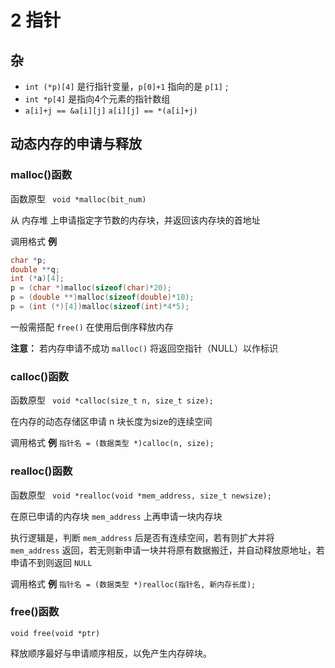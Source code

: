 # 2 指针

## 杂

- `int (*p)[4]` 是行指针变量，`p[0]+1` 指向的是 `p[1]` ;
- `int *p[4]` 是指向4个元素的指针数组
- `a[i]+j == &a[i][j]`		`a[i][j] == *(a[i]+j)`



## 动态内存的申请与释放

### malloc()函数

函数原型 ` void *malloc(bit_num)`

从 内存堆 上申请指定字节数的内存块，并返回该内存块的首地址

调用格式 **例**

```C
char *p;
double **q;
int (*a)[4];
p = (char *)malloc(sizeof(char)*20);
p = (double **)malloc(sizeof(double)*10);
p = (int (*)[4])malloc(sizeof(int)*4*5);
```

一般需搭配 `free()` 在使用后倒序释放内存

**注意：** 若内存申请不成功 `malloc()` 将返回空指针（NULL）以作标识

### calloc()函数

函数原型 ` void *calloc(size_t n, size_t size);`

在内存的动态存储区申请 n 块长度为size的连续空间

调用格式 **例** `指针名 = (数据类型 *)calloc(n, size);`

### realloc()函数

函数原型 ` void *realloc(void *mem_address, size_t newsize);`

在原已申请的内存块 `mem_address` 上再申请一块内存块

执行逻辑是，判断 `mem_address` 后是否有连续空间，若有则扩大并将 `mem_address` 返回，若无则新申请一块并将原有数据搬迁，并自动释放原地址，若申请不到则返回 `NULL`

调用格式 **例** `指针名 = (数据类型 *)realloc(指针名, 新内存长度);`

### free()函数

`void free(void *ptr)`

释放顺序最好与申请顺序相反，以免产生内存碎块。